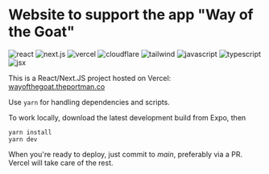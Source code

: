 # Website to support the app "Way of the Goat"
![react](https://img.shields.io/badge/React-brown)
![next.js](https://img.shields.io/badge/Next.JS-brown)
![vercel](https://img.shields.io/badge/Vercel-brown)
![cloudflare](https://img.shields.io/badge/Cloudflare-brown)
![tailwind](https://img.shields.io/badge/Tailwind-brown)
![javascript](https://img.shields.io/badge/Javascript-blue)
![typescript](https://img.shields.io/badge/Typescript-blue)
![jsx](https://img.shields.io/badge/JSX-blue)

This is a React/Next.JS project hosted on Vercel: [wayofthegoat.theportman.co](https://wayofthegoat.theportman.co)

Use `yarn` for handling dependencies and scripts.

To work locally, download the latest development build from Expo, then

```
yarn install
yarn dev
```

When you're ready to deploy, just commit to *main*, preferably via a PR. Vercel will take care of the rest.